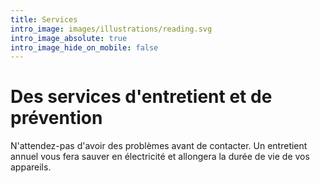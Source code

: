 ```yaml
---
title: Services
intro_image: images/illustrations/reading.svg
intro_image_absolute: true
intro_image_hide_on_mobile: false
---
```

# Des services d'entretient et de prévention

N'attendez-pas d'avoir des problèmes avant de contacter. Un entretient annuel vous fera sauver en électricité et allongera la durée de vie de vos appareils.
